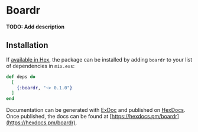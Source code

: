 # Boardr

**TODO: Add description**

## Installation

If [available in Hex](https://hex.pm/docs/publish), the package can be installed
by adding `boardr` to your list of dependencies in `mix.exs`:

```elixir
def deps do
  [
    {:boardr, "~> 0.1.0"}
  ]
end
```

Documentation can be generated with [ExDoc](https://github.com/elixir-lang/ex_doc)
and published on [HexDocs](https://hexdocs.pm). Once published, the docs can
be found at [https://hexdocs.pm/boardr](https://hexdocs.pm/boardr).

